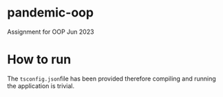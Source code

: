 # pandemic-oop
Assignment for OOP Jun 2023

# How to run
The `tsconfig.json`file has been provided therefore compiling and running the application is trivial.
